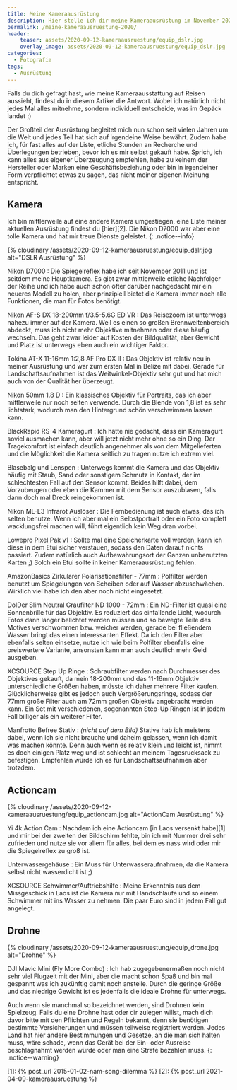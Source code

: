 ```yaml
---
title: Meine Kameraausrüstung
description: Hier stelle ich dir meine Kameraausrüstung im November 2020 vor. Diese hat mich schon auf vielen Reisen begleitet. 
permalink: /meine-kameraausruestung-2020/
header:
    teaser: assets/2020-09-12-kameraausruestung/equip_dslr.jpg
    overlay_image: assets/2020-09-12-kameraausruestung/equip_dslr.jpg
categories:
  - Fotografie
tags:
  - Ausrüstung
---
```


Falls du dich gefragt hast, wie meine Kameraausstattung auf Reisen aussieht, findest du in diesem Artikel die Antwort. 
Wobei ich natürlich nicht jedes Mal alles mitnehme, sondern individuell entscheide, was im Gepäck landet ;)

Der Großteil der Ausrüstung begleitet mich nun schon seit vielen Jahren um die Welt und jedes Teil hat sich auf irgendeine Weise bewährt. 
Zudem habe ich, für fast alles auf der Liste, etliche Stunden an Recherche und Überlegungen betrieben, 
bevor ich es mir selbst gekauft habe. Sprich, ich kann alles aus eigener Überzeugung empfehlen, 
habe zu keinem der Hersteller oder Marken eine Geschäftsbeziehung oder bin in irgendeiner Form verpflichtet etwas zu sagen, 
das nicht meiner eigenen Meinung entspricht.

## Kamera
Ich bin mittlerweile auf eine andere Kamera umgestiegen, eine Liste meiner aktuellen Ausrüstung findest du [hier][2].
Die Nikon D7000 war aber eine tolle Kamera und hat mir treue Dienste geleistet.
{: .notice--info}

{% cloudinary /assets/2020-09-12-kameraausruestung/equip_dslr.jpg alt="DSLR Ausrüstung" %}

Nikon D7000
: Die Spiegelreflex habe ich seit November 2011 und ist seitdem meine Hauptkamera. 
    Es gibt zwar mittlerweile etliche Nachfolger der Reihe und ich habe auch schon öfter darüber nachgedacht mir ein neueres Modell zu holen, 
    aber prinzipiell bietet die Kamera immer noch alle Funktionen, die man für Fotos benötigt.

Nikon AF-S DX 18-200mm f/3.5-5.6G ED VR
: Das Reisezoom ist unterwegs nahezu immer auf der Kamera. Weil es einen so großen Brennweitenbereich abdeckt, 
    muss ich nicht mehr Objektive mitnehmen oder diese häufig wechseln. Das geht zwar leider auf Kosten der Bildqualität, 
    aber Gewicht und Platz ist unterwegs eben auch ein wichtiger Faktor.

Tokina AT-X 11-16mm 1:2,8 AF Pro DX II
: Das Objektiv ist relativ neu in meiner Ausrüstung und war zum ersten Mal in Belize mit dabei. 
    Gerade für Landschaftsaufnahmen ist das Weitwinkel-Objektiv sehr gut und hat mich auch von der Qualität her überzeugt.

Nikon 50mm 1.8 D
: Ein klassisches Objektiv für Portraits, das ich aber mittlerweile nur noch selten verwende. 
    Durch die Blende von 1,8 ist es sehr lichtstark, wodurch man den Hintergrund schön verschwimmen lassen kann.

BlackRapid RS-4 Kameragurt
: Ich hätte nie gedacht, dass ein Kameragurt soviel ausmachen kann, aber will jetzt nicht mehr ohne so ein Ding. 
    Der Tragekomfort ist einfach deutlich angenehmer als von dem Mitgelieferten und die Möglichkeit die Kamera seitlich zu tragen nutze ich extrem viel.

Blasebalg und Lenspen
: Unterwegs kommt die Kamera und das Objektiv häufig mit Staub, Sand oder sonstigem Schmutz in Kontakt, 
    der im schlechtesten Fall auf den Sensor kommt. Beides hilft dabei, dem Vorzubeugen oder eben die Kammer mit dem Sensor auszublasen, 
    falls dann doch mal Dreck reingekommen ist.

Nikon ML-L3 Infrarot Auslöser
: Die Fernbedienung ist auch etwas, das ich selten benutze. Wenn ich aber mal ein Selbstportrait 
    oder ein Foto komplett wacklungsfrei machen will, führt eigentlich kein Weg dran vorbei.

Lowepro Pixel Pak v1
: Sollte mal eine Speicherkarte voll werden, kann ich diese in dem Etui sicher verstauen, sodass den Daten darauf nichts passiert. 
    Zudem natürlich auch Aufbewahrungsort der Ganzen unbenutzten Karten ;) Solch ein Etui sollte in keiner Kameraausrüstung fehlen.

AmazonBasics Zirkularer Polarisationsfilter - 77mm
: Polfilter werden benutzt um Spiegelungen von Scheiben oder auf Wasser abzuschwächen. Wirklich viel habe ich den aber noch nicht eingesetzt.

DolDer Slim Neutral Graufilter ND 1000 - 72mm
: Ein ND-Filter ist quasi eine Sonnenbrille für das Objektiv. Es reduziert das einfallende Licht, 
    wodurch Fotos dann länger belichtet werden müssen und so bewegte Teile des Motives verschwommen bzw. weicher werden, 
    gerade bei fließendem Wasser bringt das einen interessanten Effekt. Da ich den Filter aber ebenfalls selten einsetze, 
    nutze ich wie beim Polfilter ebenfalls eine preiswertere Variante, ansonsten kann man auch deutlich mehr Geld ausgeben.

XCSOURCE Step Up Ringe
: Schraubfilter werden nach Durchmesser des Objektives gekauft, da mein 18-200mm und das 11-16mm Objektiv unterschiedliche Größen haben, 
    müsste ich daher mehrere Filter kaufen. Glücklicherweise gibt es jedoch auch Vergrößerungsringe, 
    sodass der 77mm große Filter auch am 72mm großen Objektiv angebracht werden kann. Ein Set mit verschiedenen, 
    sogenannten Step-Up Ringen ist in jedem Fall billiger als ein weiterer Filter.

Manfrotto Befree Stativ 
: *(nicht auf dem Bild)* Stative hab ich meistens dabei, wenn ich sie nicht brauche und daheim gelassen, 
    wenn ich damit was machen könnte. Denn auch wenn es relativ klein und leicht ist, nimmt es doch einigen Platz weg 
    und ist schlecht an meinem Tagesrucksack zu befestigen. Empfehlen würde ich es für Landschaftsaufnahmen aber trotzdem.

## Actioncam
{% cloudinary /assets/2020-09-12-kameraausruestung/equip_actioncam.jpg alt="ActionCam Ausrüstung" %}

Yi 4k Action Cam
: Nachdem ich eine Actioncam [in Laos versenkt habe][1] und mir bei der zweiten der Bildschirm fehlte, 
    bin ich mit Nummer drei sehr zufrieden und nutze sie vor allem für alles, bei dem es nass wird oder mir die Spiegelreflex zu groß ist.

Unterwassergehäuse
: Ein Muss für Unterwasseraufnahmen, da die Kamera selbst nicht wasserdicht ist ;)

XCSOURCE Schwimmer/Auftriebshilfe
: Meine Erkenntnis aus dem Missgeschick in Laos ist die Kamera nur mit Handschlaufe und so einem Schwimmer mit ins Wasser zu nehmen. 
    Die paar Euro sind in jedem Fall gut angelegt.

## Drohne
{% cloudinary /assets/2020-09-12-kameraausruestung/equip_drone.jpg alt="Drohne" %}

DJI Mavic Mini (Fly More Combo)
: Ich hab zugegebenermaßen noch nicht sehr viel Flugzeit mit der Mini, 
    aber die macht schon Spaß und bin mal gespannt was ich zukünftig damit noch anstelle. 
    Durch die geringe Größe und das niedrige Gewicht ist es jedenfalls die ideale Drohne für unterwegs.

Auch wenn sie manchmal so bezeichnet werden, sind Drohnen kein Spielzeug. 
Falls du eine Drohne hast oder dir zulegen willst, mach dich davor bitte mit den Pflichten und Regeln bekannt, 
denn sie benötigen bestimmte Versicherungen und müssen teilweise registriert werden. 
Jedes Land hat hier andere Bestimmungen und Gesetze, an die man sich halten muss, wäre schade, 
wenn das Gerät bei der Ein- oder Ausreise beschlagnahmt werden würde oder man eine Strafe bezahlen muss.
{: .notice--warning}

[1]: {% post_url 2015-01-02-nam-song-dilemma %}
[2]: {% post_url 2021-04-09-kameraausruestung %}